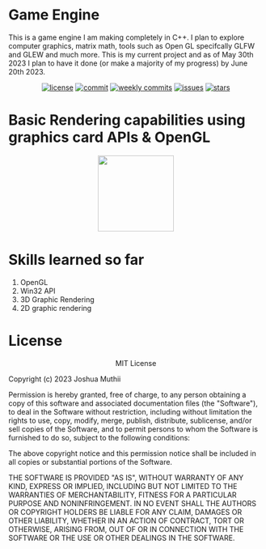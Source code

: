 # Game Engine

This is a game engine I am making completely in C++. I plan to explore computer graphics, matrix math, tools such as Open GL specifcally GLFW and GLEW and much more. This is my current project and as of May 30th 2023  I plan to have it done (or make a majority of my progress) by June 20th 2023.



<div align="center">
  
  <a href="">![license](https://img.shields.io/github/license/Jkm036/GameEngine)</a>
  <a href="">![commit](https://img.shields.io/github/last-commit/Jkm036/GameEngine)</a>
   <a href="">![weekly commits](https://img.shields.io/github/commit-activity/w/Jkm036/GameEngine)</a>
  <a href="">![issues](https://img.shields.io/github/issues/Jkm036/GameEngine)</a>
  <a href="">![stars](https://img.shields.io/github/stars/Jkm036/GameEngine?style=social)</a>
  
</div>

# Basic Rendering capabilities using graphics card APIs & OpenGL
<div align="center" >
<img src="https://user-images.githubusercontent.com/93635097/242000402-9910d0c8-f42a-4a7a-bfeb-12cddd2ec10a.png" height="150px" />
</div>


# Skills learned so far
1. OpenGL
2. Win32 API
3. 3D Graphic Rendering
4. 2D graphic rendering 


# License
<p align="center">
MIT License

Copyright (c) 2023 Joshua Muthii

Permission is hereby granted, free of charge, to any person obtaining a copy
of this software and associated documentation files (the "Software"), to deal
in the Software without restriction, including without limitation the rights
to use, copy, modify, merge, publish, distribute, sublicense, and/or sell
copies of the Software, and to permit persons to whom the Software is
furnished to do so, subject to the following conditions:

The above copyright notice and this permission notice shall be included in all
copies or substantial portions of the Software.

THE SOFTWARE IS PROVIDED "AS IS", WITHOUT WARRANTY OF ANY KIND, EXPRESS OR
IMPLIED, INCLUDING BUT NOT LIMITED TO THE WARRANTIES OF MERCHANTABILITY,
FITNESS FOR A PARTICULAR PURPOSE AND NONINFRINGEMENT. IN NO EVENT SHALL THE
AUTHORS OR COPYRIGHT HOLDERS BE LIABLE FOR ANY CLAIM, DAMAGES OR OTHER
LIABILITY, WHETHER IN AN ACTION OF CONTRACT, TORT OR OTHERWISE, ARISING FROM,
OUT OF OR IN CONNECTION WITH THE SOFTWARE OR THE USE OR OTHER DEALINGS IN THE
SOFTWARE.
</p>
